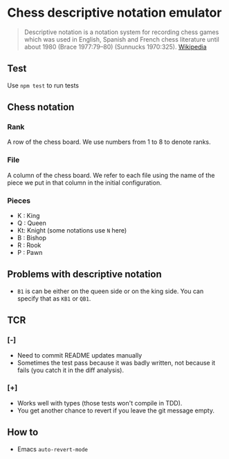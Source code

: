 # Chess descriptive notation emulator

> Descriptive notation is a notation system for recording chess games which was used in English,
> Spanish and French chess literature until about 1980 (Brace 1977:79–80) (Sunnucks 1970:325).
> [Wikipedia](https://en.wikipedia.org/wiki/Descriptive_notation)

## Test

Use `npm test` to run tests


## Chess notation

### Rank
A row of the chess board. We use numbers from 1 to 8 to denote ranks.

### File
A column of the chess board. We refer to each file using the name of the piece
we put in that column in the initial configuration.

### Pieces
* K : King
* Q : Queen
* Kt: Knight (some notations use `N` here)
* B : Bishop
* R : Rook
* P : Pawn

## Problems with descriptive notation
* `B1` is can be either on the queen side or on the king side. You can specify that as
  `KB1` or `QB1`.

## TCR

### [-]
* Need to commit README updates manually
* Sometimes the test pass because it was badly written, not because it fails (you catch it
in the diff analysis).

### [+]
* Works well with types (those tests won't compile in TDD).
* You get another chance to revert if you leave the git message empty.


## How to
* Emacs `auto-revert-mode`
